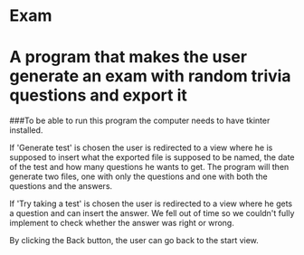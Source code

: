 # Exam
# A program that makes the user generate an exam with random trivia questions and export it

###To be able to run this program the computer needs to have tkinter installed.


If 'Generate test' is chosen the user is redirected to a view where he is supposed to insert what the exported file is supposed to be named, the date of the test and how many questions he wants to get.
The program will then generate two files, one with only the questions and one with both the questions and the answers.

If 'Try taking a test' is chosen the user is redirected to a view where he gets a question and can insert the answer. We fell out of time so we couldn't fully implement to check whether the answer was right or wrong.

By clicking the Back button, the user can go back to the start view.